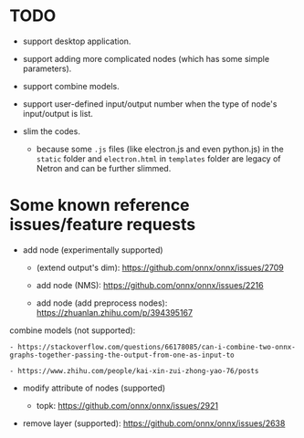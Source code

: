 # TODO

- support desktop application.

- support adding more complicated nodes (which has some simple parameters).

- support combine models.

- support user-defined input/output number when the type of node's input/output is list.

- slim the codes.
    - because some `.js` files (like electron.js and even python.js) in the `static` folder and `electron.html` in `templates` folder are legacy of Netron and can be further slimmed.


# Some known reference issues/feature requests

- add node (experimentally supported)

    - (extend output's dim): https://github.com/onnx/onnx/issues/2709

    - add node (NMS): https://github.com/onnx/onnx/issues/2216

    - add node (add preprocess nodes): https://zhuanlan.zhihu.com/p/394395167

combine models (not supported): 

    - https://stackoverflow.com/questions/66178085/can-i-combine-two-onnx-graphs-together-passing-the-output-from-one-as-input-to

    - https://www.zhihu.com/people/kai-xin-zui-zhong-yao-76/posts

- modify attribute of nodes (supported)

    - topk: https://github.com/onnx/onnx/issues/2921

- remove layer (supported): https://github.com/onnx/onnx/issues/2638




